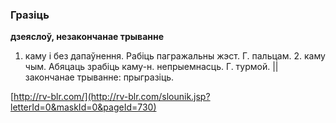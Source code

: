 ### Гразіць
**дзеяслоў, незакончанае трыванне**

1. каму і без дапаўнення. Рабіць пагражальны жэст. Г. пальцам. 2. каму чым. Абяцаць зрабіць каму-н. непрыемнасць. Г. турмой. || закончанае трыванне: прыгразіць.

<a rel="author">[http://rv-blr.com/](http://rv-blr.com/slounik.jsp?letterId=0&maskId=0&pageId=730)</a>
